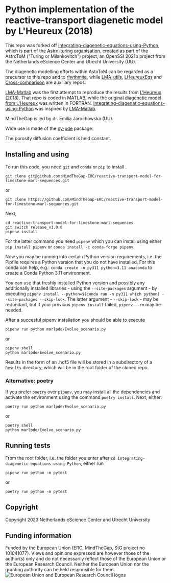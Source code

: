 # Python implementation of the reactive-transport diagenetic model by L'Heureux (2018)

This repo was forked off [Integrating-diagenetic-equations-using-Python](https://github.com/astro-turing/Integrating-diagenetic-equations-using-Python), which is part of the [Astro-turing organisation](https://github.com/astro-turing), created as part of the AstroToM ("Turing or Milankovitch") project, an OpenSSI 2021b project from the Netherlands eScience Center and Utrecht University (UU). 

The diagenetic modelling efforts within AstoToM can be regarded as a precursor to this repo and to [rhythmite](https://github.com/MindTheGap-ERC/rhythmite), while [LMA_utils](https://github.com/MindTheGap-ERC/LMA_utils), [LHeureuxEqs](https://github.com/MindTheGap-ERC/LHeureuxEqs) and [Cross-comparison](https://github.com/MindTheGap-ERC/Cross-comparison) are auxiliary repos. 

[LMA-Matlab](https://github.com/MindTheGap-ERC/LMA-Matlab) was the first attempt to reproduce the results from [L'Heureux (2018)](https://onlinelibrary.wiley.com/doi/10.1155/2018/4968315). That repo is coded in MATLAB, while the [original diagenetic model from L'Heureux](https://github.com/astro-turing/Diagenetic_model_LHeureux_2018) was written in FORTRAN. 
[Integrating-diagenetic-equations-using-Python](https://github.com/astro-turing/Integrating-diagenetic-equations-using-Python) was inspired by [LMA-Matlab](https://github.com/MindTheGap-ERC/LMA-Matlab).

MindTheGap is led by dr. Emilia Jarochowska (UU). 

Wide use is made of the [py-pde](https://py-pde.readthedocs.io/en/latest/) package.

The porosity diffusion coefficient is held constant.

## Installing and using
To run this code, you need `git` and `conda` or `pip` to install .
```
git clone git@github.com:MindTheGap-ERC/reactive-transport-model-for-limestone-marl-sequences.git
```
or 
```
git clone https://github.com/MindTheGap-ERC/reactive-transport-model-for-limestone-marl-sequences.git
```
Next,
```
cd reactive-transport-model-for-limestone-marl-sequences
git switch release_v1.0.0
pipenv install
```

For the latter command you need `pipenv` which you can install
using either
`pip install pipenv`
or
`conda install -c conda-forge pipenv`.

Now you may be running into certain Python version requirements, i.e. the Pipfile requires a Python version that you do not have installed. For this conda can help, e.g.:
`conda create -n py311 python=3.11 anaconda` to create a Conda Python 3.11 environment. 

You can use that freshly installed Python version and possibly any additionally installed libraries - using the `--site-packages` argument - by executing `pipenv install --python=$(conda run -n py311 which python) --site-packages --skip-lock`. The latter argument - `--skip-lock` - may be redundant, but if your previous `pipenv install` failed, `pipenv --rm` may be needed. 

After a succesful pipenv installation you should be able to execute

```
pipenv run python marlpde/Evolve_scenario.py
```
or

```
pipenv shell
python marlpde/Evolve_scenario.py
```
Results in the form of an .hdf5 file will be stored in a subdirectory of a `Results` directory, which will be in the root folder of the cloned repo.

### Alternative: poetry
If you prefer [`poetry`](https://python-poetry.org/) over `pipenv`, you may install all the dependencies and activate the environment using the command `poetry install`. Next, either:

```
poetry run python marlpde/Evolve_scenario.py
```
or

```
poetry shell
python marlpde/Evolve_scenario.py
```

## Running tests

From the root folder, i.e. the folder you enter after `cd Integrating-diagenetic-equations-using-Python`, either run
```
pipenv run python -m pytest
```
or

```
poetry run python -m pytest
```

## Copyright

Copyright 2023 Netherlands eScience Center and Utrecht University

## Funding information
Funded by the European Union (ERC, MindTheGap, StG project no 101041077). Views and opinions expressed are however those of the author(s) only and do not necessarily reflect those of the European Union or the European Research Council. Neither the European Union nor the granting authority can be held responsible for them.
![European Union and European Research Council logos](https://erc.europa.eu/sites/default/files/2023-06/LOGO_ERC-FLAG_FP.png)
